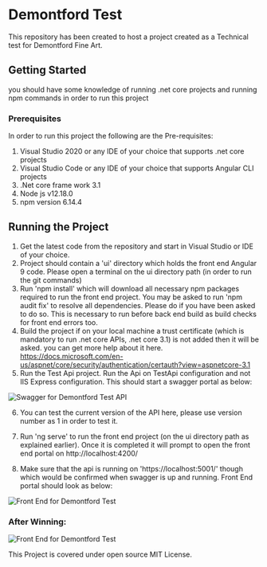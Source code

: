 # Demontford Test
This repository has been created to host a project created as a Technical test for Demontford Fine Art.

## Getting Started
you should have some knowledge of running .net core projects and running npm commands in order to run this project

### Prerequisites
In order to run this project the following are the Pre-requisites:
1) Visual Studio 2020 or any IDE of your choice that supports .net core projects
2) Visual Studio Code or any IDE of your choice that supports Angular CLI projects
3) .Net core frame work 3.1
4) Node js v12.18.0
5) npm version 6.14.4

## Running the Project
1) Get the latest code from the repository and start in Visual Studio or IDE of your choice.
2) Project should contain a 'ui' directory which holds the front end Angular 9 code. Please open a terminal on the ui directory path (in order to run the git commands)
3) Run 'npm install' which will download all necessary npm packages required to run the front end project. You may be asked to run 'npm audit fix' to resolve all dependencies.
Please do if you have been asked to do so. This is necessary to run before back end build as build checks for front end errors too.
4) Build the project if on your local machine a trust certificate (which is mandatory to run .net core APIs, .net core 3.1) is not added then it will be asked. 
you can get more help about it here. https://docs.microsoft.com/en-us/aspnet/core/security/authentication/certauth?view=aspnetcore-3.1
5) Run the Test Api project. Run the Api on TestApi configuration and not IIS Express configuration. This should start a swagger portal as below:

![Swagger for Demontford Test API](http://samlad.co.uk/clientimages/swagger1.png)

6) You can test the current version of the API here, please use version number as 1 in order to test it.

7) Run 'ng serve' to run the front end project (on the ui directory path as explained earlier). Once it is completed it will prompt to open the front end portal on http://localhost:4200/
8) Make sure that the api is running on 'https://localhost:5001/' though which would be confirmed when swagger is up and running. Front End portal should look as below:

![Front End for Demontford Test](http://samlad.co.uk/clientimages/ui2.png)

### After Winning:

![Front End for Demontford Test](http://samlad.co.uk/clientimages/ui1.png)




This Project is covered under open source MIT License.
